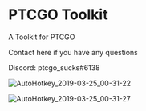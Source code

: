 # PTCGO Toolkit
A Toolkit for PTCGO

Contact here if you have any questions

Discord: ptcgo_sucks#6138

![AutoHotkey_2019-03-25_00-31-22](https://user-images.githubusercontent.com/48207556/54902094-9f3a4300-4e95-11e9-88b2-856df5def411.png)

![AutoHotkey_2019-03-25_00-31-27](https://user-images.githubusercontent.com/48207556/54902098-a19c9d00-4e95-11e9-9b5b-02f3f2702a88.png)
